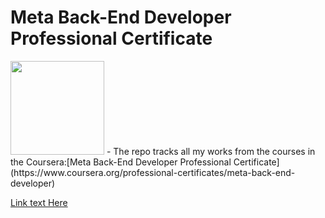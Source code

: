 # Meta Back-End Developer Professional Certificate
<img src="./meta-logo.png" width=150>
- The repo tracks all my works from the courses in the Coursera:[Meta Back-End Developer Professional Certificate](https://www.coursera.org/professional-certificates/meta-back-end-developer)



[Link text Here](https://link-url-here.org)

